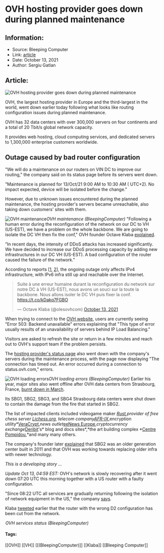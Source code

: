 # OVH hosting provider goes down during planned maintenance
### 

## Information:
+ Source: Bleeping Computer
+ Link: [article](https://www.bleepingcomputer.com/news/technology/ovh-hosting-provider-goes-down-during-planned-maintenance/)
+ Date: October 13, 2021
+ Author: Sergiu Gatlan


## Article:
![OVH hosting provider goes down during planned maintenance](https://www.bleepstatic.com/content/posts/2021/10/13/OVH.jpg)


OVH, the largest hosting provider in Europe and the third-largest in the world, went down earlier today following what looks like routing configuration issues during planned maintenance.


OVH has 32 data centers with over 300,000 servers on four continents and a total of 20 Tbit/s global network capacity.


It provides web hosting, cloud computing services, and dedicated servers to 1,300,000 enterprise customers worldwide.


Outage caused by bad router configuration
-----------------------------------------


"We will do a maintenance on our routers on VIN DC to improve our routing," the company said on its status page before its servers went down.


"Maintenance is planned for 13/Oct/21 9:00 AM to 10:30 AM ( UTC+2). No impact expected, device will be isolated before the change."


However, due to unknown issues encountered during the planned maintenance, the hosting provider's servers became unreachable, also taking down customers' sites with them.



![OVH maintenance](https://www.bleepstatic.com/images/news/u/1109292/2021/OVH_maintenance.png)*OVH maintenance (BleepingComputer)*
"Following a human error during the reconfiguration of the network on our DC to VH (US-EST), we have a problem on the whole backbone. We are going to isolate the DC VH then fix the conf," OVH founder Octave Klaba [explained](https://twitter.com/olesovhcom/status/1448196879020433409).


"In recent days, the intensity of DDoS attacks has increased significantly. We have decided to increase our DDoS processing capacity by adding new infrastructures in our DC VH (US-EST). A bad configuration of the router caused the failure of the network."


According to reports [[1](https://twitter.com/liotier/status/1448195033635737604), [2](https://twitter.com/bortzmeyer/status/1448191494511337472)], the ongoing outage only affects IPv4 infrastructure, with IPv6 infra still up and reachable over the Internet.




> 
> Suite à une erreur humaine durant la reconfiguration du network sur notre DC à VH (US-EST), nous avons un souci sur la toute la backbone. Nous allons isoler le DC VH puis fixer la conf. <https://t.co/kDakq7FGBO>
> 
> 
> — Octave Klaba (@olesovhcom) [October 13, 2021](https://twitter.com/olesovhcom/status/1448196879020433409?ref_src=twsrc%5Etfw)


When trying to connect to the [OVH website](https://www.ovh.com/fr), users are currently seeing "Error 503: Backend unavailable" errors explaining that "This type of error usually results of an unavailability of servers behind IP Load Balancing."


Visitors are asked to refresh the site or return in a few minutes and reach out to OVH's support team if the problem persists.


The [hosting provider's status page](https://status.ovh.com/) also went down with the company's servers during the maintenance process, with the page now displaying "The connection has timed out. An error occurred during a connection to status.ovh.com," errors.



![OVH loading errors](https://www.bleepstatic.com/images/news/u/1109292/2021/OVH_hosting_errors.png)*OVH loading errors (BleepingComputer)*
Earlier his year, major sites also went offline after OVH data centers from Strasbourg, France, [burnt down in March](https://www.bleepingcomputer.com/news/technology/ovh-data-center-burns-down-knocking-major-sites-offline/).


Its SBG1, SBG2, SBG3, and SBG4 Strasbourg data centers were shut down to contain the damage from the fire that started in SBG2.


The list of impacted clients included videogame maker *[Rust](https://twitter.com/playrust/status/1369611688539009025),*provider of free chess server *[Lichess.org](https://twitter.com/lichess/status/1369543554255757314),* telecom company*[AFR-IX](https://twitter.com/AFR_IXtelecom/status/1369591271350824963)*,encryption utility*[VeraCrypt](https://twitter.com/VeraCrypt_IDRIX/status/1369523849532936193),*news outlet*[eeNews Europe](https://twitter.com/eeNewsEurope/status/1369553694803525635),*cryptocurrency exchange*[Deribit](https://twitter.com/DeribitExchange/status/1369515819546210306)'s* blog and docs sites*,*the art building complex *[Centre Pompidou](https://twitter.com/CentrePompidou/status/1369591294725652480),*and many many others.


The company's founder later [explained](https://www.bleepingcomputer.com/news/security/ovh-data-center-fire-likely-caused-by-faulty-ups-power-supply/) that SBG2 was an older generation center built in 2011 and that OVH was working towards replacing older infra with newer technology.  


*This is a developing story ...*


*Update Oct 13, 04:59 EST:* OVH's network is slowly recovering after it went down 07:20 UTC this morning together with a US router with a faulty configuration.


"Since 08:22 UTC all services are gradually returning following the isolation of network equipment in the US," the company [says](http://travaux.ovh.net/?do=details&id=53798&edit=yep).


Klaba [tweeted](https://twitter.com/olesovhcom/status/1448202696071254016) earlier that the router with the wrong D2 configuration has been cut from the network.



![OVH services status](data:image/gif;base64,R0lGODlhAQABAAAAACH5BAEKAAEALAAAAAABAAEAAAICTAEAOw==)*OVH services status (BleepingComputer)*


#### Tags:
[[OVH]] [[VH]] [[(BleepingComputer)]] [[Klaba]] [[Bleeping Computer]]

